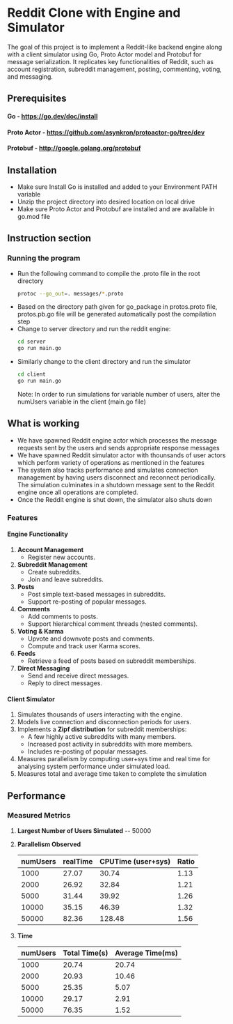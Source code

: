 # Reddit Clone with Engine and Simulator

The goal of this project is to implement a Reddit-like backend engine along with a client simulator using Go, Proto Actor model and Protobuf for message serialization. It replicates key functionalities of Reddit, such as account registration, subreddit management, posting, commenting, voting, and messaging.

## Prerequisites

#### Go - https://go.dev/doc/install
#### Proto Actor - https://github.com/asynkron/protoactor-go/tree/dev
#### Protobuf - http://google.golang.org/protobuf

## Installation

* Make sure Install Go is installed and added to your Environment PATH variable
* Unzip the project directory into desired location on local drive
* Make sure Proto Actor and Protobuf are installed and are available in go.mod file


## Instruction section

### Running the program
- Run the following command to compile the .proto file in the root directory
   ```bash 
   protoc --go_out=. messages/*.proto
- Based on the directory path given for go_package in protos.proto file, protos.pb.go file will be generated automatically post the compilation step
- Change to server directory and run the reddit engine:
    ```bash
    cd server
    go run main.go
- Similarly change to the client directory and run the simulator
    ```bash
    cd client
    go run main.go
    
    ```
    Note: 
        In order to run simulations for variable number of users, alter the numUsers variable in the client (main.go file)

## What is working

* We have spawned Reddit engine actor which processes the message requests sent by the users and sends appropriate response messages
* We have spawned Reddit simulator actor with thounsands of user actors which perform variety of operations as mentioned in the features
* The system also tracks performance and simulates connection management by having users disconnect and reconnect periodically. The simulation culminates in a shutdown message sent to the Reddit engine once all operations are completed.
* Once the Reddit engine is shut down, the simulator also shuts down

### Features

#### Engine Functionality
1. **Account Management**
   - Register new accounts.
2. **Subreddit Management**
   - Create subreddits.
   - Join and leave subreddits.
3. **Posts**
   - Post simple text-based messages in subreddits.
   - Support re-posting of popular messages.
4. **Comments**
   - Add comments to posts.
   - Support hierarchical comment threads (nested comments).
5. **Voting & Karma**
   - Upvote and downvote posts and comments.
   - Compute and track user Karma scores.
6. **Feeds**
   - Retrieve a feed of posts based on subreddit memberships.
7. **Direct Messaging**
   - Send and receive direct messages.
   - Reply to direct messages.

#### Client Simulator
1. Simulates thousands of users interacting with the engine.
2. Models live connection and disconnection periods for users.
3. Implements a **Zipf distribution** for subreddit memberships:
   - A few highly active subreddits with many members.
   - Increased post activity in subreddits with more members.
   - Includes re-posting of popular messages.
4. Measures parallelism by computing user+sys time and real time for analysing system performance under simulated load.
5. Measures total and average time taken to complete the simulation


## Performance

### Measured Metrics
1. **Largest Number of Users Simulated** -- 50000
2. **Parallelism Observed**
    
    |     numUsers    |    realTime     |  CPUTime (user+sys)   |     Ratio     |
    |-----------------|-----------------|-----------------------|---------------|
    |       1000      |     27.07       |        30.74          |     1.13      |
    |       2000      |     26.92       |        32.84          |     1.21      |
    |       5000      |     31.44       |        39.92          |     1.26      |
    |       10000     |     35.15       |        46.39          |     1.32      |
    |       50000     |     82.36       |        128.48         |     1.56      |

3. **Time**
    
    |     numUsers    |    Total Time(s)|      Average Time(ms) |
    |-----------------|-----------------|-----------------------|
    |       1000      |     20.74       |        20.74          |
    |       2000      |     20.93       |        10.46          |
    |       5000      |     25.35       |        5.07           |
    |       10000     |     29.17       |        2.91           |
    |       50000     |     76.35       |        1.52           |

